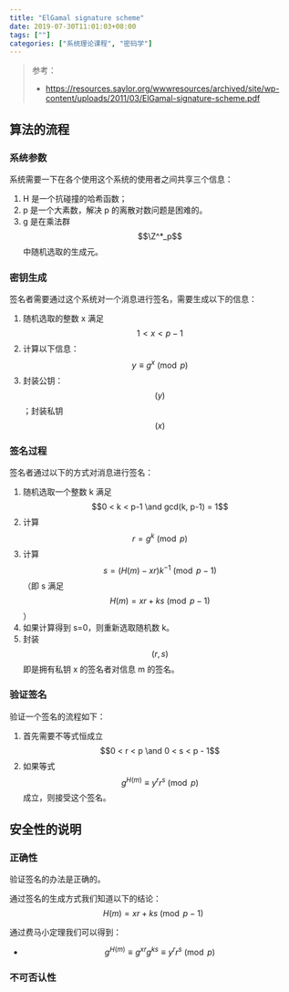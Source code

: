 ```yaml
---
title: "ElGamal signature scheme"
date: 2019-07-30T11:01:03+08:00
tags: [""]
categories: ["系统理论课程", "密码学"]
---
```


> 参考：
>
> - <https://resources.saylor.org/wwwresources/archived/site/wp-content/uploads/2011/03/ElGamal-signature-scheme.pdf>


## 算法的流程

### 系统参数

系统需要一下在各个使用这个系统的使用者之间共享三个信息：

1. H 是一个抗碰撞的哈希函数；
2. p 是一个大素数，解决 p 的离散对数问题是困难的。
3. g 是在乘法群 $$\Z^*_p$$ 中随机选取的生成元。

### 密钥生成

签名者需要通过这个系统对一个消息进行签名，需要生成以下的信息：

1. 随机选取的整数 x 满足 $$1 < x < p-1$$
2. 计算以下信息：$$y \equiv g^x \pmod{p}$$
3. 封装公钥：$$(y)$$；封装私钥 $$(x)$$

### 签名过程

签名者通过以下的方式对消息进行签名：

1. 随机选取一个整数 k 满足 $$0 < k < p-1 \and gcd(k, p-1) = 1$$
2. 计算 $$r = g^k \pmod{p}$$
3.  计算 $$s = (H(m) - xr)k^{-1} \pmod{p-1}$$（即 s 满足 $$H(m) = xr + ks \pmod{p-1}$$）
4. 如果计算得到 s=0，则重新选取随机数 k。
5. 封装 $$(r, s)$$ 即是拥有私钥 x 的签名者对信息 m 的签名。

### 验证签名

验证一个签名的流程如下：

1. 首先需要不等式恒成立 $$0 < r < p \and 0 < s < p - 1$$
2. 如果等式 $$g^{H(m)} \equiv y^r r^s \pmod{p}$$ 成立，则接受这个签名。

## 安全性的说明

### 正确性

验证签名的办法是正确的。

通过签名的生成方式我们知道以下的结论：$$H(m) = xr + ks \pmod{p-1}$$

通过费马小定理我们可以得到：

- $$g^{H(m)} \equiv g^{xr}g^{ks} \equiv y^r r^s \pmod{p}$$

### 不可否认性


